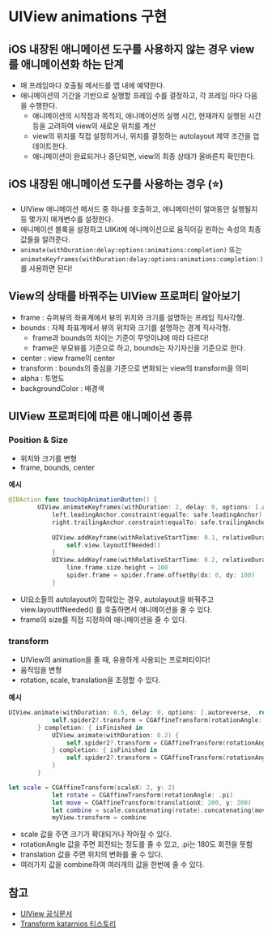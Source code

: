 # UIView animations 구현

## iOS 내장된 애니메이션 도구를 사용하지 않는 경우 view를 애니메이션화 하는 단계 

- 매 프레임마다 호출될 메서드를 앱 내에 예약한다.
- 애니메이션의 기간을 기반으로 실행할 프레임 수를 결정하고, 각 프레임 마다 다음을 수행한다.
   - 애니메이션의 시작점과 목적지, 애니메이션의 실행 시간, 현재까지 실행된 시간 등을 고려하여 view의 새로운 위치를 계산
   - view의 위치를 직접 설정하거나, 위치를 결정하는 autolayout 제약 조건을 업데이트한다.
   - 애니메이션이 완료되거나 중단되면, view의 최종 상태가 올바른지 확인한다.

## iOS 내장된 애니메이션 도구를 사용하는 경우 (⭐️)
- UIView 애니메이션 메서드 중 하나를 호출하고, 애니메이션이 얼마동안 실행될지 등 몇가지 매개변수를 설정한다.
- 애니메이션 블록을 설정하고 UIKit에 애니메이션으로 움직이길 원하는 속성의 최종 값들을 알려준다.
- `animate(withDuration:delay:options:animations:completion)` 또는 `animateKeyframes(withDuration:delay:options:animations:completion:)`를 사용하면 된다!

## View의 상태를 바꿔주는 UIView 프로퍼티 알아보기
- frame : 슈퍼뷰의 좌표계에서 뷰의 위치와 크기를 설명하는 프레임 직사각형.
- bounds : 자체 좌표계에서 뷰의 위치와 크기를 설명하는 경계 직사각형.
    - frame과 bounds의 차이는 기준이 무엇이냐에 따라 다르다!
    - frame은 부모뷰를 기준으로 하고, bounds는 자기자신을 기준으로 한다.
- center : view frame의 center
- transform : bounds의 중심을 기준으로 변화되는 view의 transform을 의미
- alpha : 투명도 
- backgroundColor : 배경색

## UIView 프로퍼티에 따른 애니메이션 종류

### Position & Size
- 위치와 크기를 변형
- frame, bounds, center

**예시**
```swift
@IBAction func touchUpAnimationButton() {
        UIView.animateKeyframes(withDuration: 2, delay: 0, options: [.autoreverse, .repeat]) { [self] in
            left.leadingAnchor.constraint(equalTo: safe.leadingAnchor).isActive = true
            right.trailingAnchor.constraint(equalTo: safe.trailingAnchor).isActive = true
            
            UIView.addKeyframe(withRelativeStartTime: 0.1, relativeDuration: 0.3) {
                self.view.layoutIfNeeded()
            }
            UIView.addKeyframe(withRelativeStartTime: 0.2, relativeDuration: 0.5) { [self] in
                line.frame.size.height = 100
                spider.frame = spider.frame.offsetBy(dx: 0, dy: 100)
            }
```
- UI요소들의 autolayout이 잡혀있는 경우, autolayout을 바꿔주고 view.layoutIfNeeded() 를 호출하면서 애니메이션을 줄 수 있다.
- frame의 size를 직접 지정하여 애니메이션을 줄 수 있다.

### transform 
- UIView의 animation을 줄 때, 유용하게 사용되는 프로퍼티이다!
- 움직임을 변형
- rotation, scale, translation을 조정할 수 있다.

**예시**
```swift
UIView.animate(withDuration: 0.5, delay: 0, options: [.autoreverse, .repeat]) {
            self.spider2?.transform = CGAffineTransform(rotationAngle: 1/3.0)
        } completion: { isFinished in
            UIView.animate(withDuration: 0.2) {
                self.spider2?.transform = CGAffineTransform(rotationAngle: -2/3.0)
            } completion: { isFinished in
                self.spider2?.transform = CGAffineTransform(rotationAngle: 0.0)
            }
        }
```

```swift
let scale = CGAffineTransform(scaleX: 2, y: 2)
            let rotate = CGAffineTransform(rotationAngle: .pi)
            let move = CGAffineTransform(translationX: 200, y: 200)
            let combine = scale.concatenating(rotate).concatenating(move)
            myView.transform = combine
```

- scale 값을 주면 크기가 확대되거나 작아질 수 있다.
- rotationAngle 값을 주면 회전되는 정도를 줄 수 있고, .pi는 180도 회전을 뜻함
- translation 값을 주면 위치의 변화를 줄 수 있다.
- 여러가지 값을 combine하여 여러개의 값을 한번에 줄 수 있다.


## 참고
- [UIView 공식문서](https://developer.apple.com/documentation/uikit/uiview)
- [Transform katarnios 티스토리](https://katarnios.tistory.com/44)
